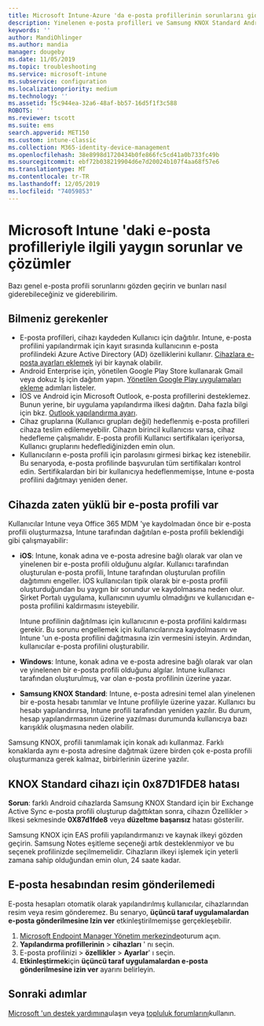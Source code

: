 ```yaml
---
title: Microsoft Intune-Azure 'da e-posta profillerinin sorunlarını giderme | Microsoft Docs
description: Yinelenen e-posta profilleri ve Samsung KNOX Standard Android cihazlarda hatalar da dahil olmak üzere Microsoft Intune içindeki e-posta profilleriyle ilgili yaygın sorunlar ve çözümleri görün.
keywords: ''
author: MandiOhlinger
ms.author: mandia
manager: dougeby
ms.date: 11/05/2019
ms.topic: troubleshooting
ms.service: microsoft-intune
ms.subservice: configuration
ms.localizationpriority: medium
ms.technology: ''
ms.assetid: f5c944ea-32a6-48af-bb57-16d5f1f3c588
ROBOTS: ''
ms.reviewer: tscott
ms.suite: ems
search.appverid: MET150
ms.custom: intune-classic
ms.collection: M365-identity-device-management
ms.openlocfilehash: 38e8998d1720434b0fe866fc5cd41a0b733fc49b
ms.sourcegitcommit: ebf72b038219904d6e7d20024b107f4aa68f57e6
ms.translationtype: MT
ms.contentlocale: tr-TR
ms.lasthandoff: 12/05/2019
ms.locfileid: "74059853"
---
```

# <a name="common-issues-and-resolutions-with-email-profiles-in-microsoft-intune"></a>Microsoft Intune 'daki e-posta profilleriyle ilgili yaygın sorunlar ve çözümler

Bazı genel e-posta profili sorunlarını gözden geçirin ve bunları nasıl giderebileceğiniz ve giderebilirim.

## <a name="what-you-need-to-know"></a>Bilmeniz gerekenler

- E-posta profilleri, cihazı kaydeden Kullanıcı için dağıtılır. Intune, e-posta profilini yapılandırmak için kayıt sırasında kullanıcının e-posta profilindeki Azure Active Directory (AD) özelliklerini kullanır. [Cihazlara e-posta ayarları eklemek](email-settings-configure.md) iyi bir kaynak olabilir.
- Android Enterprise için, yönetilen Google Play Store kullanarak Gmail veya dokuz Iş için dağıtım yapın. [Yönetilen Google Play uygulamaları ekleme](../apps/apps-add-android-for-work.md) adımları listeler.
- İOS ve Android için Microsoft Outlook, e-posta profillerini desteklemez. Bunun yerine, bir uygulama yapılandırma ilkesi dağıtın. Daha fazla bilgi için bkz. [Outlook yapılandırma ayarı](../apps/app-configuration-policies-outlook.md).
- Cihaz gruplarına (Kullanıcı grupları değil) hedeflenmiş e-posta profilleri cihaza teslim edilemeyebilir. Cihazın birincil kullanıcısı varsa, cihaz hedefleme çalışmalıdır. E-posta profili Kullanıcı sertifikaları içeriyorsa, Kullanıcı gruplarını hedeflediğinizden emin olun.
- Kullanıcıların e-posta profili için parolasını girmesi birkaç kez istenebilir. Bu senaryoda, e-posta profilinde başvurulan tüm sertifikaları kontrol edin. Sertifikalardan biri bir kullanıcıya hedeflenmemişse, Intune e-posta profilini dağıtmayı yeniden dener.

## <a name="device-already-has-an-email-profile-installed"></a>Cihazda zaten yüklü bir e-posta profili var

Kullanıcılar Intune veya Office 365 MDM 'ye kaydolmadan önce bir e-posta profili oluşturmazsa, Intune tarafından dağıtılan e-posta profili beklendiği gibi çalışmayabilir:

- **iOS**: Intune, konak adına ve e-posta adresine bağlı olarak var olan ve yinelenen bir e-posta profili olduğunu algılar. Kullanıcı tarafından oluşturulan e-posta profili, Intune tarafından oluşturulan profilin dağıtımını engeller. İOS kullanıcıları tipik olarak bir e-posta profili oluşturduğundan bu yaygın bir sorundur ve kaydolmasına neden olur. Şirket Portalı uygulama, kullanıcının uyumlu olmadığını ve kullanıcıdan e-posta profilini kaldırmasını isteyebilir.

  Intune profilinin dağıtılması için kullanıcının e-posta profilini kaldırması gerekir. Bu sorunu engellemek için kullanıcılarınıza kaydolmasını ve Intune 'un e-posta profilini dağıtmasına izin vermesini isteyin. Ardından, kullanıcılar e-posta profilini oluşturabilir.

- **Windows**: Intune, konak adına ve e-posta adresine bağlı olarak var olan ve yinelenen bir e-posta profili olduğunu algılar. Intune kullanıcı tarafından oluşturulmuş, var olan e-posta profilinin üzerine yazar.

- **Samsung KNOX Standard**: Intune, e-posta adresini temel alan yinelenen bir e-posta hesabı tanımlar ve Intune profiliyle üzerine yazar. Kullanıcı bu hesabı yapılandırırsa, Intune profili tarafından yeniden yazılır. Bu durum, hesap yapılandırmasının üzerine yazılması durumunda kullanıcıya bazı karışıklık oluşmasına neden olabilir.

Samsung KNOX, profili tanımlamak için konak adı kullanmaz. Farklı konaklarda aynı e-posta adresine dağıtmak üzere birden çok e-posta profili oluşturmanıza gerek kalmaz, birbirlerinin üzerine yazılır.

## <a name="error-0x87d1fde8-for-knox-standard-device"></a>KNOX Standard cihazı için 0x87D1FDE8 hatası

**Sorun**: farklı Android cıhazlarda Samsung KNOX Standard için bir Exchange Active Sync e-posta profili oluşturup dağıttıktan sonra, cihazın Özellikler > Ilkesi sekmesinde **0X87d1fde8** veya **düzeltme başarısız** hatası gösterilir.

Samsung KNOX için EAS profili yapılandırmanızı ve kaynak ilkeyi gözden geçirin. Samsung Notes eşitleme seçeneği artık desteklenmiyor ve bu seçenek profilinizde seçilmemelidir. Cihazların ilkeyi işlemek için yeterli zamana sahip olduğundan emin olun, 24 saate kadar.

## <a name="unable-to-send-images-from--email-account"></a>E-posta hesabından resim gönderilemedi

E-posta hesapları otomatik olarak yapılandırılmış kullanıcılar, cihazlarından resim veya resim gönderemez. Bu senaryo, **üçüncü taraf uygulamalardan e-posta gönderilmesine Izin ver** etkinleştirilmemişse gerçekleşebilir.

1. [Microsoft Endpoint Manager Yönetim merkezinde](https://go.microsoft.com/fwlink/?linkid=2109431)oturum açın.
2. **Yapılandırma profillerinin** > **cihazları** ' nı seçin.
3. E-posta profilinizi > **özellikler** > **Ayarlar**' ı seçin.
4. **Etkinleştirmek**için **üçüncü taraf uygulamalardan e-posta gönderilmesine izin ver** ayarını belirleyin.

## <a name="next-steps"></a>Sonraki adımlar

[Microsoft 'un destek yardımına](../fundamentals/get-support.md)ulaşın veya [topluluk forumlarını](https://social.technet.microsoft.com/Forums/en-US/home?category=microsoftintune)kullanın.
